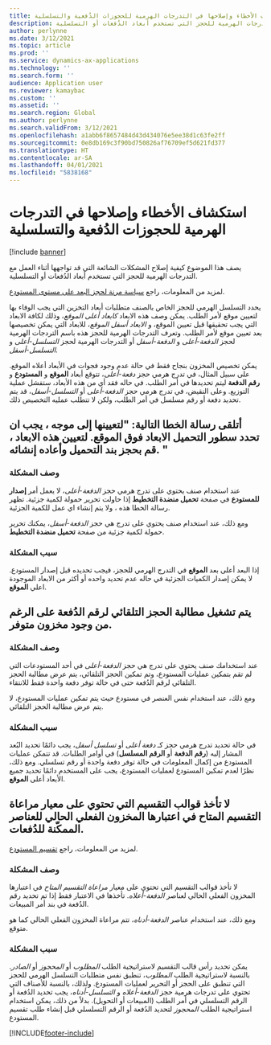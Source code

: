 ```yaml
---
title: استكشاف الأخطاء وإصلاحها في التدرجات الهرمية للحجوزات الدُفعية والتسلسلية
description: يصف هذا الموضوع كيفية إصلاح المشكلات الشائعة التي قد تواجهها أثناء العمل مع التدرجات الهرمية للحجز التي تستخدم أبعاد الدُفعات أو التسلسلية.
author: perlynne
ms.date: 3/12/2021
ms.topic: article
ms.prod: ''
ms.service: dynamics-ax-applications
ms.technology: ''
ms.search.form: ''
audience: Application user
ms.reviewer: kamaybac
ms.custom: ''
ms.assetid: ''
ms.search.region: Global
ms.author: perlynne
ms.search.validFrom: 3/12/2021
ms.openlocfilehash: a1abb6f8657484d43d434076e5ee38d1c63fe2ff
ms.sourcegitcommit: 0e8db169c3f90bd750826af76709ef5d621fd377
ms.translationtype: HT
ms.contentlocale: ar-SA
ms.lasthandoff: 04/01/2021
ms.locfileid: "5838168"
---
```

# <a name="troubleshoot-warehouse-batch-and-serial-reservation-hierarchies"></a>استكشاف الأخطاء وإصلاحها في التدرجات الهرمية للحجوزات الدُفعية والتسلسلية

[!include [banner](../includes/banner.md)]

يصف هذا الموضوع كيفية إصلاح المشكلات الشائعة التي قد تواجهها أثناء العمل مع التدرجات الهرمية للحجز التي تستخدم أبعاد الدُفعات أو التسلسلية.

لمزيد من المعلومات، راجع [سياسة مرنة لحجز البعد على مستوى المستودع](flexible-warehouse-level-dimension-reservation.md).

يحدد التسلسل الهرمي للحجز الخاص بالصنف متطلبات أبعاد التخزين التي يجب الوفاء بها لتعيين موقع لأمر الطلب. يمكن وصف هذه الابعاد *كابعاد أعلى الموقع*، وذلك لكافة الابعاد التي يجب تحقيقها قبل تعيين الموقع، و *الابعاد أسفل الموقع*، للابعاد التي يمكن تخصيصها بعد تعيين موقع لأمر الطلب. وتعرف التدرجات الهرمية للحجز هذه باسم التردجات الهرمية لحجز *الدفعة-أعلى* و *الدفعة-أسفل* أو التدرجات الهرمية لحجز *التسلسل-أعلى* و *التسلسل-أسفل*.

يمكن تخصيص المخزون بنجاح فقط في حالة عدم وجود فجوات في الأبعاد أعلاه الموقع. على سبيل المثال، في تدرج هرمي حجز *دفعة-أعلى*، تتوقع أبعاد **الموقع** و **المستودع** و **رقم الدفعة** ليتم تحديدها في أمر الطلب. في حاله فقد أي من هذه الأبعاد، ستفشل عملية التوزيع. وعلى النقيض، في تدرج هرمي حجز *الدفعة-أعلى* أو *التسلسل-أسفل*، قد يتم تحديد دفعة أو رقم مسلسل في أمر الطلب، ولكن لا تتطلب عمليه التخصيص ذلك.

## <a name="i-receive-the-following-error-message-to-be-assigned-to-wave-load-lines-must-specify-the-dimensions-above-the-location-to-assign-these-dimensions-reserve-and-recreate-the-load-line"></a>أتلقى رسالة الخطا التالية: "لتعيينها إلى موجه ، يجب ان تحدد سطور التحميل الابعاد فوق الموقع. لتعيين هذه الابعاد ، قم بحجز بند التحميل وأعاده إنشائه. "

### <a name="issue-description"></a>وصف المشكلة

عند استخدام صنف يحتوي على تدرج هرمي حجز *الدفعة-أعلى*، لا يعمل أمر **إصدار للمستودع** في صفحة **تحميل منضدة التخطيط** إذا حاولت تحرير حمولة لكمية جزئية. تظهر رسالة الخطا هذه ، ولا يتم إنشاء اي عمل للكمية الجزئية.

ومع ذلك، عند استخدام صنف يحتوي على تدرج هي حجز *الدفعة-أسفل*، يمكنك تحرير حمولة لكمية جزئية من صفحة **تحميل منضدة التخطيط**.

### <a name="issue-cause"></a>سبب المشكلة

إذا البعد أعلى بعد **الموقع** في التدرج الهرمي للحجز، فيجب تحديده قبل إصدار المستودع. لا يمكن إصدار الكميات الجزئية في حاله عدم تحديد واحده أو أكثر من الابعاد الموجودة اعلي **الموقع**.

## <a name="the-auto-reservation-prompt-for-a-batch-number-is-triggered-even-though-there-is-available-inventory"></a>يتم تشغيل مطالبة الحجز التلقائي لرقم الدُفعة على الرغم من وجود مخزون متوفر.

### <a name="issue-description"></a>وصف المشكلة

عند استخدامك صنف يحتوي على تدرج هي حجز *الدفعة-أعلى* في أحد المستودعات التي لم تقم بتمكين عمليات المستودع، وتم تمكين الحجز التلقائي، يتم عرض مطالبة الحجز التلقائي لرقم الدُفعة حتى في حالة توفر دفعة واحدة فقط للانتقاء.

ومع ذلك، عند استخدام نفس العنصر في مستودع حيث يتم تمكين عمليات المستودع، لا يتم عرض مطالبة الحجز التلقائي.

### <a name="issue-cause"></a>سبب المشكلة

في حالة تحديد تدرج هرمي حجز كـ *دفعة أعلى* أو *تسلسل أسفل*، يجب دائمًا تحديد البُعد المشار إليه (**رقم الدفعة** أو **الرقم المسلسل**) في أوامر الطلبات. قد تتمكن عمليات المستودع من إكمال المعلومات في حالة توفر دفعة واحدة أو رقم تسلسلي. ومع ذلك، نظرًا لعدم تمكين المستودع لعمليات المستودع، يجب على المستخدم دائمًا تحديد جميع الأبعاد أعلى **الموقع**.

## <a name="slotting-templates-that-have-the-consider-on-hand-slot-criterion-dont-consider-current-on-hand-inventory-for-batch-enabled-items"></a>لا تأخذ قوالب التقسيم التي تحتوي على معيار مراعاة التقسيم المتاح في اعتبارها المخزون الفعلي الحالي للعناصر الممكّنة للدُفعات.

لمزيد من المعلومات، راجع [تقسيم المستودع](warehouse-slotting.md).

### <a name="issue-description"></a>وصف المشكلة

لا تأخذ قوالب التقسيم التي تحتوي على معيار *مراعاة التقسيم المتاح* في اعتبارها المخزون الفعلي الحالي لعناصر *الدفعة-أعلاه*. تأخذها في الاعتبار فقط إذا تم تحديد رقم الدُفعة في بند أمر المبيعات.

ومع ذلك، عند استخدام عناصر *الدفعة-أدناه*، تتم مراعاة المخزون الفعلي الحالي كما هو متوقع.

### <a name="issue-cause"></a>سبب المشكلة

يمكن تحديد رأس قالب التقسيم لاستراتيجية الطلب *المطلوب* أو *المحجوز* أو *الصادر*. بالنسبة لاستراتيجية الطلب *المطلوب*، تنطبق نفس متطلبات التسلسل الهرمي للحجز التي تنطبق على الحجز أو التحرير لعمليات المستودع. ولذلك، بالنسبة للأصناف التي تحتوي على تدرجات هرمية حجز *الدفعة-أعلاه* و *التسلسل-أدناه*، يجب تحديد الدُفعة أو الرقم التسلسلي في أمر الطلب (المبيعات أو التحويل). بدلاً من ذلك، يمكن استخدام استراتيجية الطلب *المحجوز* لتحديد الدُفعة أو الرقم التسلسلي قبل إنشاء طلب تقسيم المستودع.

[!INCLUDE[footer-include](../../includes/footer-banner.md)]
